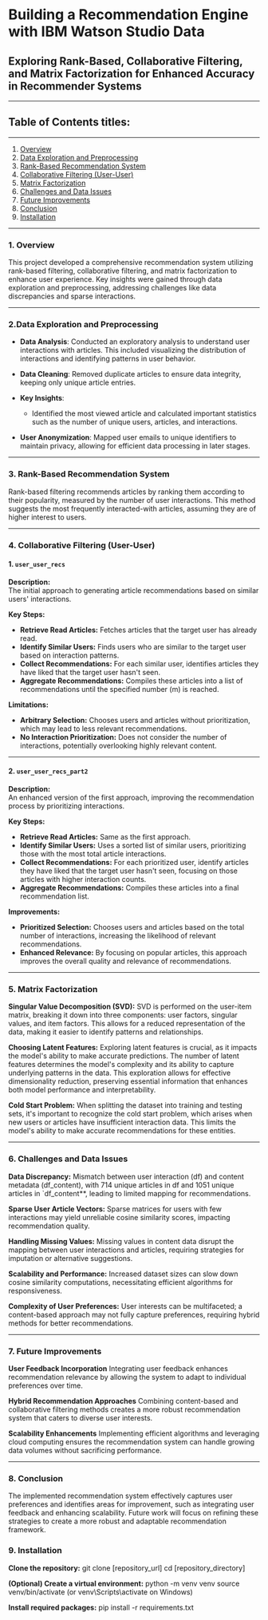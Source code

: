 # Building a Recommendation Engine with IBM Watson Studio Data
## Exploring Rank-Based, Collaborative Filtering, and Matrix Factorization for Enhanced Accuracy in Recommender Systems
---

## Table of Contents titles:
---
1. [Overview](#overview)
2. [Data Exploration and Preprocessing](#Data-Exploration-and-Preprocessing)
3. [Rank-Based Recommendation System](#Rank-Based-Recommendation-System)
4. [Collaborative Filtering (User-User)](#Collaborative-Filtering-(User-User))
5. [Matrix Factorization](#Matrix-Factorization)
6. [Challenges and Data Issues](#Cahllenges-and-Data-Issues)
7. [Future Improvements](#Known-Issues-and*Future-Improvements)
8. [Conclusion](Conlusion)
9. [Installation](Installation)

---

### 1. Overview
This project developed a comprehensive recommendation system utilizing rank-based filtering, collaborative filtering, and matrix factorization to enhance user experience. Key insights were gained through data exploration and preprocessing, addressing challenges like data discrepancies and sparse interactions.

---

### 2.Data Exploration and Preprocessing

- **Data Analysis**: Conducted an exploratory analysis to understand user interactions with articles. This included visualizing the distribution of interactions and identifying patterns in user behavior.
  
- **Data Cleaning**: Removed duplicate articles to ensure data integrity, keeping only unique article entries.
  
- **Key Insights**:
  - Identified the most viewed article and calculated important statistics such as the number of unique users, articles, and interactions.

- **User Anonymization**: Mapped user emails to unique identifiers to maintain privacy, allowing for efficient data processing in later stages.

---
### 3. Rank-Based Recommendation System

Rank-based filtering recommends articles by ranking them according to their popularity, measured by the number of user interactions. This method suggests the most frequently interacted-with articles, assuming they are of higher interest to users.

---

### 4. Collaborative Filtering (User-User)
#### 1. `user_user_recs`

**Description:**  
The initial approach to generating article recommendations based on similar users' interactions.

**Key Steps:**
- **Retrieve Read Articles:** Fetches articles that the target user has already read.
- **Identify Similar Users:** Finds users who are similar to the target user based on interaction patterns.
- **Collect Recommendations:** For each similar user, identifies articles they have liked that the target user hasn't seen.
- **Aggregate Recommendations:** Compiles these articles into a list of recommendations until the specified number (m) is reached.

**Limitations:**
- **Arbitrary Selection:** Chooses users and articles without prioritization, which may lead to less relevant recommendations.
- **No Interaction Prioritization:** Does not consider the number of interactions, potentially overlooking highly relevant content.

---

#### 2. `user_user_recs_part2`

**Description:**  
An enhanced version of the first approach, improving the recommendation process by prioritizing interactions.

**Key Steps:**
- **Retrieve Read Articles:** Same as the first approach.
- **Identify Similar Users:** Uses a sorted list of similar users, prioritizing those with the most total article interactions.
- **Collect Recommendations:** For each prioritized user, identify articles they have liked that the target user hasn't seen, focusing on those articles with higher interaction counts.
- **Aggregate Recommendations:** Compiles these articles into a final recommendation list.

**Improvements:**
- **Prioritized Selection:** Chooses users and articles based on the total number of interactions, increasing the likelihood of relevant recommendations.
- **Enhanced Relevance:** By focusing on popular articles, this approach improves the overall quality and relevance of recommendations.

---
### 5. Matrix Factorization

**Singular Value Decomposition (SVD):** SVD is performed on the user-item matrix, breaking it down into three components: user factors, singular values, and item factors. This allows for a reduced representation of the data, making it easier to identify patterns and relationships.

**Choosing Latent Features:** Exploring latent features is crucial, as it impacts the model's ability to make accurate predictions. The number of latent features determines the model's complexity and its ability to capture underlying patterns in the data. This exploration allows for effective dimensionality reduction, preserving essential information that enhances both model performance and interpretability.

**Cold Start Problem:** When splitting the dataset into training and testing sets, it's important to recognize the cold start problem, which arises when new users or articles have insufficient interaction data. This limits the model's ability to make accurate recommendations for these entities.

---
### 6. Challenges and Data Issues

**Data Discrepancy:** Mismatch between user interaction (df) and content metadata (df_content), with 714 unique articles in df and 1051 unique articles in `df_content**, leading to limited mapping for recommendations.

**Sparse User Article Vectors:** Sparse matrices for users with few interactions may yield unreliable cosine similarity scores, impacting recommendation quality.

**Handling Missing Values:** Missing values in content data disrupt the mapping between user interactions and articles, requiring strategies for imputation or alternative suggestions.

**Scalability and Performance:** Increased dataset sizes can slow down cosine similarity computations, necessitating efficient algorithms for responsiveness.

**Complexity of User Preferences:** User interests can be multifaceted; a content-based approach may not fully capture preferences, requiring hybrid methods for better recommendations.

---
### 7. Future Improvements
**User Feedback Incorporation**
Integrating user feedback enhances recommendation relevance by allowing the system to adapt to individual preferences over time.

**Hybrid Recommendation Approaches**
Combining content-based and collaborative filtering methods creates a more robust recommendation system that caters to diverse user interests.

**Scalability Enhancements**
Implementing efficient algorithms and leveraging cloud computing ensures the recommendation system can handle growing data volumes without sacrificing performance.

---
### 8. Conclusion
The implemented recommendation system effectively captures user preferences and identifies areas for improvement, such as integrating user feedback and enhancing scalability. Future work will focus on refining these strategies to create a more robust and adaptable recommendation framework.
### 9. Installation
**Clone the repository:**
git clone [repository_url]
cd [repository_directory]

**(Optional) Create a virtual environment:**
python -m venv venv
source venv/bin/activate (or venv\Scripts\activate on Windows)

**Install required packages:**
pip install -r requirements.txt




